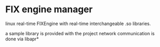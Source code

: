 # FIX engine manager

linux real-time FIXEngine with real-time interchangeable .so libraries.

a sample library is provided with the project
network communication is done via libapr*

